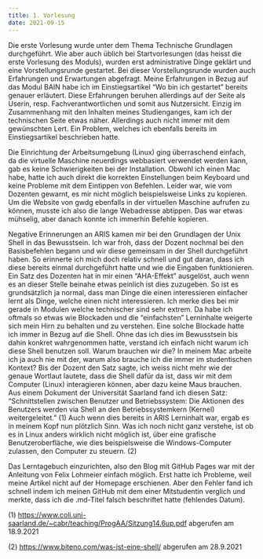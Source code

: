 ```yaml
---
title: 1. Vorlesung
date: 2021-09-15
---
```


Die erste Vorlesung wurde unter dem Thema Technische Grundlagen durchgeführt. Wie aber auch üblich bei Startvorlesungen (das heisst die erste Vorlesung des Moduls), wurden erst administrative Dinge geklärt und eine Vorstellungsrunde gestartet. Bei dieser Vorstellungsrunde wurden auch Erfahrungen und Erwartungen abgefragt. Meine Erfahrungen in Bezug auf das Modul BAIN habe ich im Einstiegsartikel “Wo bin ich gestartet” bereits genauer erläutert. Diese Erfahrungen beruhen allerdings auf der Seite als Userin, resp. Fachverantwortlichen und somit aus Nutzersicht. Einzig im Zusammenhang mit den Inhalten meines Studienganges, kam ich der technischen Seite etwas näher. Allerdings auch nicht immer mit dem gewünschten Lert. Ein Problem, welches ich ebenfalls bereits im Einstiegsartikel beschrieben hatte. 

Die Einrichtung der Arbeitsumgebung (Linux) ging überraschend einfach, da die virtuelle Maschine neuerdings webbasiert verwendet werden kann, gab es keine Schwierigkeiten bei der Installation. Obwohl ich einen Mac habe, hatte ich auch direkt die korrekten Einstellungen beim Keyboard und keine Probleme mit dem Eintippen von Befehlen. Leider war, wie vom Dozenten gewarnt, es mir nicht möglich beispielsweise Links zu kopieren. Um die Website von gwdg ebenfalls in der virtuellen Maschine aufrufen zu können, musste ich also die lange Webadresse abtippen. Das war etwas mühselig, aber danach konnte ich immerhin Befehle kopieren. 

Negative Erinnerungen an ARIS kamen mir bei den Grundlagen der Unix Shell in das Bewusstsein. Ich war froh, dass der Dozent nochmal bei den Basisbefehlen begann und wir diese gemeinsam in der Shell durchgeführt haben. So erinnerte ich mich doch relativ schnell und gut daran, dass ich diese bereits einmal durchgeführt hatte und wie die Eingaben funktionieren. Ein Satz des Dozenten hat in mir einen “AHA-Effekt” ausgelöst, auch wenn es an dieser Stelle beinahe etwas peinlich ist dies zuzugeben. So ist es grundsätzlich ja normal, dass man Dinge die einen interessieren einfacher lernt als Dinge, welche einen nicht interessieren. Ich merke dies bei mir gerade in Modulen welche technischer sind sehr extrem. Da habe ich oftmals so etwas wie Blockaden und die “einfachsten” Lerninhalte weigerte sich mein Hirn zu behalten und zu verstehen. Eine solche Blockade hatte ich immer in Bezug auf die Shell. Ohne das ich dies im Bewusstsein bis dahin konkret wahrgenommen hatte, verstand ich einfach nicht warum ich diese Shell benutzen soll. Warum brauchen wir die? In meinem Mac arbeite ich ja auch nie mit der, warum also brauche ich die immer im studentischen Kontext? Bis der Dozent den Satz sagte, ich weiss nicht mehr wie der genaue Wortlaut lautete, dass die Shell dafür da ist, dass wir mit dem Computer (Linux) interagieren können, aber dazu keine Maus brauchen. Aus einem Dokument der Universität Saarland fand ich diesen Satz: “Schnittstellen zwischen Benutzer und Betriebssystem: Die Aktionen des Benutzers werden via Shell an den Betriebssystemkern (Kernel) weitergeleitet.” (1) 
Auch wenn dies bereits in ARIS Lerninhalt war, ergab es in meinem Kopf nun plötzlich Sinn.  Was ich noch nicht ganz verstehe, ist ob es in Linux anders wirklich nicht möglich ist, über eine grafische Benutzeroberfläche, wie dies beispielsweise die Windows-Computer zulassen, den Computer zu steuern. (2) 

Das Lerntagebuch einzurichten, also den Blog mit GitHub Pages war mit der Anleitung von Felix Lohmeier einfach möglich. Erst hatte ich Probleme, weil meine Artikel nicht auf der Homepage erschienen. Aber den Fehler fand ich schnell indem ich meinen GitHub mit dem einer Mitstudentin verglich und merkte, dass ich die .md-Titel falsch beschriftet hatte (fehlendes Datum). 




(1) https://www.coli.uni-saarland.de/~cabr/teaching/ProgAA/Sitzung14.6up.pdf abgerufen am 18.9.2021

(2) https://www.biteno.com/was-ist-eine-shell/ abgerufen am 28.9.2021

